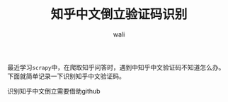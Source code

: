 ﻿---
layout: post
title: 知乎中文倒立验证码识别 #标题
tagline: python 知乎中文倒立验证码识别
category: python      #分类
author: wali    #作者
tag: python     #标签
ghurl:        #github url
ghurl_zip:   #github zip下载
comments: true

post_nav: ["1.注册用户","2.注册开发者账号","3.开始测试"] 
group_tag: python 杂记 
---

最近学习`scrapy`中，在爬取知乎问答时，遇到中知乎中文验证码不知道怎么办。下面就简单记录一下识别知乎中文验证码。

识别知乎中文倒立需要借助github











































